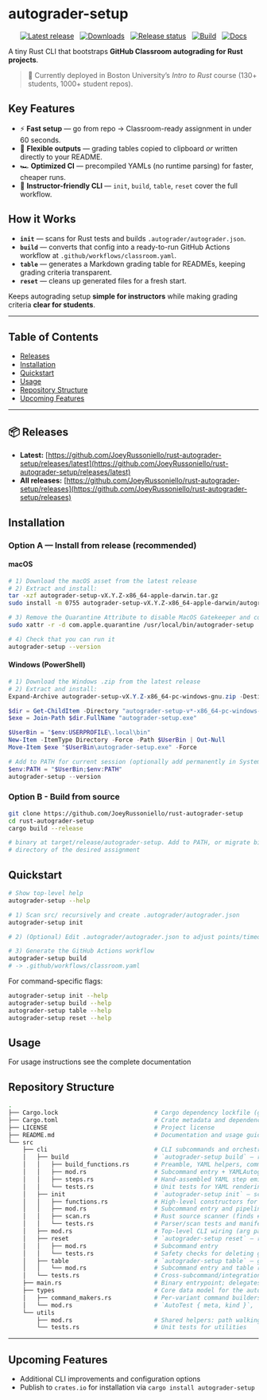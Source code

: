 # autograder-setup

<div align="center">

[![Latest release](https://img.shields.io/github/v/release/JoeyRussoniello/rust-autograder-setup?display_name=tag&sort=semver)](https://github.com/JoeyRussoniello/rust-autograder-setup/releases/latest)&nbsp;&nbsp;
[![Downloads](https://img.shields.io/github/downloads/JoeyRussoniello/rust-autograder-setup/total)](https://github.com/JoeyRussoniello/rust-autograder-setup/releases)&nbsp;&nbsp;
[![Release status](https://github.com/JoeyRussoniello/rust-autograder-setup/actions/workflows/release.yaml/badge.svg)](https://github.com/JoeyRussoniello/rust-autograder-setup/actions/workflows/release.yaml)&nbsp;&nbsp;
[![Build](https://github.com/JoeyRussoniello/rust-autograder-setup/actions/workflows/ci.yaml/badge.svg)](https://github.com/JoeyRussoniello/rust-autograder-setup/actions/workflows/ci.yaml)&nbsp;&nbsp;
[![Docs](https://img.shields.io/badge/docs-mdBook-blue)](https://joeyrussoniello.github.io/rust-autograder-setup/)

</div>

A tiny Rust CLI that bootstraps **GitHub Classroom autograding for Rust projects**.  

> 🚀 Currently deployed in Boston University’s *Intro to Rust* course (130+ students, 1000+ student repos).

## Key Features

- ⚡ **Fast setup** — go from repo → Classroom-ready assignment in under 60 seconds.  
- 📝 **Flexible outputs** — grading tables copied to clipboard *or* written directly to your README.  
- 🏎️ **Optimized CI** — precompiled YAMLs (no runtime parsing) for faster, cheaper runs.  
- 🔧 **Instructor-friendly CLI** — `init`, `build`, `table`, `reset` cover the full workflow.  

## How it Works

- **`init`** — scans for Rust tests and builds `.autograder/autograder.json`.  
- **`build`** — converts that config into a ready-to-run GitHub Actions workflow at `.github/workflows/classroom.yaml`.  
- **`table`** — generates a Markdown grading table for READMEs, keeping grading criteria transparent.  
- **`reset`** — cleans up generated files for a fresh start.  

Keeps autograding setup **simple for instructors** while making grading criteria **clear for students**.

---

## Table of Contents

- [Releases](#-releases)
- [Installation](#installation)
- [Quickstart](#quickstart)
- [Usage](#usage)
- [Repository Structure](#repository-structure)
- [Upcoming Features](#upcoming-features)

---

## 📦 Releases

- **Latest:** [https://github.com/JoeyRussoniello/rust-autograder-setup/releases/latest](https://github.com/JoeyRussoniello/rust-autograder-setup/releases/latest)
- **All releases:** [https://github.com/JoeyRussoniello/rust-autograder-setup/releases](https://github.com/JoeyRussoniello/rust-autograder-setup/releases)

## Installation

### Option A — Install from release (recommended)

#### macOS

```bash
# 1) Download the macOS asset from the latest release
# 2) Extract and install:
tar -xzf autograder-setup-vX.Y.Z-x86_64-apple-darwin.tar.gz
sudo install -m 0755 autograder-setup-vX.Y.Z-x86_64-apple-darwin/autograder-setup /usr/local/bin/autograder-setup

# 3) Remove the Quarantine Attribute to disable MacOS Gatekeeper and code signing requirement.
sudo xattr -r -d com.apple.quarantine /usr/local/bin/autograder-setup

# 4) Check that you can run it
autograder-setup --version
```

#### Windows (PowerShell)

```powershell
# 1) Download the Windows .zip from the latest release
# 2) Extract and install:
Expand-Archive autograder-setup-vX.Y.Z-x86_64-pc-windows-gnu.zip -DestinationPath .

$dir = Get-ChildItem -Directory "autograder-setup-v*-x86_64-pc-windows-gnu" | Select-Object -First 1
$exe = Join-Path $dir.FullName "autograder-setup.exe"

$UserBin = "$env:USERPROFILE\.local\bin"
New-Item -ItemType Directory -Force -Path $UserBin | Out-Null
Move-Item $exe "$UserBin\autograder-setup.exe" -Force

# Add to PATH for current session (optionally add permanently in System settings)
$env:PATH = "$UserBin;$env:PATH"
autograder-setup --version
```

### Option B - Build from source

```bash
git clone https://github.com/JoeyRussoniello/rust-autograder-setup
cd rust-autograder-setup
cargo build --release

# binary at target/release/autograder-setup. Add to PATH, or migrate binary to the working
# directory of the desired assignment
```

## Quickstart

```bash
# Show top-level help
autograder-setup --help

# 1) Scan src/ recursively and create .autograder/autograder.json
autograder-setup init

# 2) (Optional) Edit .autograder/autograder.json to adjust points/timeouts

# 3) Generate the GitHub Actions workflow
autograder-setup build
# -> .github/workflows/classroom.yaml
```

For command-specific flags:

```bash
autograder-setup init --help
autograder-setup build --help
autograder-setup table --help
autograder-setup reset --help
```

## Usage

For usage instructions see the complete documentation

## Repository Structure

```bash
.
├── Cargo.lock                           # Cargo dependency lockfile (generated; checked in for reproducible builds)
├── Cargo.toml                           # Crate metadata and dependencies
├── LICENSE                              # Project license
├── README.md                            # Documentation and usage guide (this file)
└── src
    ├── cli                              # CLI subcommands and orchestration
    │   ├── build                        # `autograder-setup build` — render workflow YAML from autograder.json
    │   │   ├── build_functions.rs       # Preamble, YAML helpers, commit-count script writer, small utilities
    │   │   ├── mod.rs                   # Subcommand entry + YAMLAutograder builder (ties everything together)
    │   │   ├── steps.rs                 # Hand-assembled YAML step emitters (CommandStep / ReporterStep)
    │   │   └── tests.rs                 # Unit tests for YAML rendering and build behavior
    │   ├── init                         # `autograder-setup init` — scan tests and write `.autograder/autograder.json`
    │   │   ├── functions.rs             # High-level constructors for AutoTests (clippy/commit count/test count)
    │   │   ├── mod.rs                   # Subcommand entry and pipeline glue
    │   │   ├── scan.rs                  # Rust source scanner (finds #[test]/#[..::test], docs, manifests)
    │   │   └── tests.rs                 # Parser/scan tests and manifest-path logic tests
    │   ├── mod.rs                       # Top-level CLI wiring (arg parsing, subcommand dispatch)
    │   ├── reset                        # `autograder-setup reset` — remove generated files
    │   │   ├── mod.rs                   # Subcommand entry
    │   │   └── tests.rs                 # Safety checks for deleting generated artifacts
    │   ├── table                        # `autograder-setup table` — generate student-facing Markdown table
    │   │   └── mod.rs                   # Subcommand entry and table rendering
    │   └── tests.rs                     # Cross-subcommand/integration-style tests for the CLI layer
    ├── main.rs                          # Binary entrypoint; delegates to `cli`
    ├── types                            # Core data model for the autograder
    │   ├── command_makers.rs            # Per-variant command builders (cargo test/clippy/test-count/commit-count)
    │   └── mod.rs                       # `AutoTest { meta, kind }`, `TestMeta`, `TestKind` + Markdown row impl
    └── utils
        ├── mod.rs                       # Shared helpers: path walking, slug/id, yaml_quote, replace_double_hashtag, etc.
        └── tests.rs                     # Unit tests for utilities
```

---

## Upcoming Features

- Additional CLI improvements and configuration options
- Publish to `crates.io` for installation via `cargo install autograder-setup`
